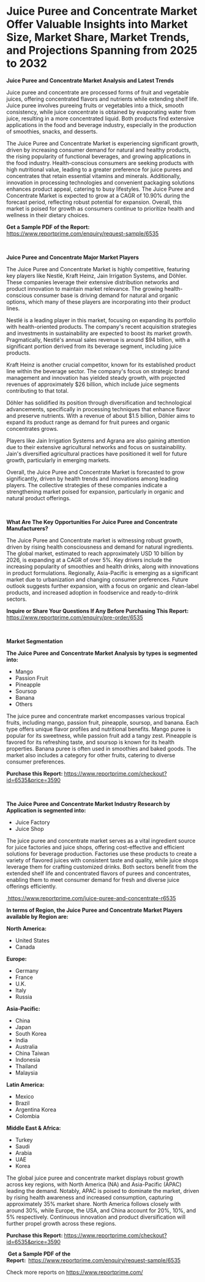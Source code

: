 <p><h1>Juice Puree and Concentrate Market Offer Valuable Insights into Market Size, Market Share, Market Trends, and Projections Spanning from 2025 to 2032</h1></p><p><strong>Juice Puree and Concentrate Market Analysis and Latest Trends</strong></p>
<p><p>Juice puree and concentrate are processed forms of fruit and vegetable juices, offering concentrated flavors and nutrients while extending shelf life. Juice puree involves pureeing fruits or vegetables into a thick, smooth consistency, while juice concentrate is obtained by evaporating water from juice, resulting in a more concentrated liquid. Both products find extensive applications in the food and beverage industry, especially in the production of smoothies, snacks, and desserts.</p><p>The Juice Puree and Concentrate Market is experiencing significant growth, driven by increasing consumer demand for natural and healthy products, the rising popularity of functional beverages, and growing applications in the food industry. Health-conscious consumers are seeking products with high nutritional value, leading to a greater preference for juice purees and concentrates that retain essential vitamins and minerals. Additionally, innovation in processing technologies and convenient packaging solutions enhances product appeal, catering to busy lifestyles. The Juice Puree and Concentrate Market is expected to grow at a CAGR of 10.90% during the forecast period, reflecting robust potential for expansion. Overall, this market is poised for growth as consumers continue to prioritize health and wellness in their dietary choices.</p></p>
<p><strong>Get a Sample PDF of the Report:&nbsp;</strong> <a href="https://www.reportprime.com/enquiry/request-sample/6535?utm_campaign=2793&utm_medium=2&utm_source=Github&utm_content=ia&utm_term=19032025&utm_id=juice-puree-and-concentrate">https://www.reportprime.com/enquiry/request-sample/6535</a></p>
<p>&nbsp;</p>
<p><strong>Juice Puree and Concentrate Major Market Players</strong></p>
<p><p>The Juice Puree and Concentrate Market is highly competitive, featuring key players like Nestlé, Kraft Heinz, Jain Irrigation Systems, and Döhler. These companies leverage their extensive distribution networks and product innovation to maintain market relevance. The growing health-conscious consumer base is driving demand for natural and organic options, which many of these players are incorporating into their product lines.</p><p>Nestlé is a leading player in this market, focusing on expanding its portfolio with health-oriented products. The company's recent acquisition strategies and investments in sustainability are expected to boost its market growth. Pragmatically, Nestlé's annual sales revenue is around $94 billion, with a significant portion derived from its beverage segment, including juice products.</p><p>Kraft Heinz is another crucial competitor, known for its established product line within the beverage sector. The company's focus on strategic brand management and innovation has yielded steady growth, with projected revenues of approximately $26 billion, which include juice segments contributing to that total.</p><p>Döhler has solidified its position through diversification and technological advancements, specifically in processing techniques that enhance flavor and preserve nutrients. With a revenue of about $1.5 billion, Döhler aims to expand its product range as demand for fruit purees and organic concentrates grows.</p><p>Players like Jain Irrigation Systems and Agrana are also gaining attention due to their extensive agricultural networks and focus on sustainability. Jain's diversified agricultural practices have positioned it well for future growth, particularly in emerging markets.</p><p>Overall, the Juice Puree and Concentrate Market is forecasted to grow significantly, driven by health trends and innovations among leading players. The collective strategies of these companies indicate a strengthening market poised for expansion, particularly in organic and natural product offerings.</p></p>
<p>&nbsp;</p>
<p><strong>What Are The Key Opportunities For Juice Puree and Concentrate Manufacturers?</strong></p>
<p><p>The Juice Puree and Concentrate market is witnessing robust growth, driven by rising health consciousness and demand for natural ingredients. The global market, estimated to reach approximately USD 10 billion by 2026, is expanding at a CAGR of over 5%. Key drivers include the increasing popularity of smoothies and health drinks, along with innovations in product formulations. Regionally, Asia-Pacific is emerging as a significant market due to urbanization and changing consumer preferences. Future outlook suggests further expansion, with a focus on organic and clean-label products, and increased adoption in foodservice and ready-to-drink sectors.</p></p>
<p><strong>Inquire or Share Your Questions If Any Before Purchasing This Report:</strong> <a href="https://www.reportprime.com/enquiry/pre-order/6535?utm_campaign=2793&utm_medium=2&utm_source=Github&utm_content=ia&utm_term=19032025&utm_id=juice-puree-and-concentrate">https://www.reportprime.com/enquiry/pre-order/6535</a></p>
<p>&nbsp;</p>
<p><strong>Market Segmentation</strong></p>
<p><strong>The Juice Puree and Concentrate Market Analysis by types is segmented into:</strong></p>
<p><ul><li>Mango</li><li>Passion Fruit</li><li>Pineapple</li><li>Soursop</li><li>Banana</li><li>Others</li></ul></p>
<p><p>The juice puree and concentrate market encompasses various tropical fruits, including mango, passion fruit, pineapple, soursop, and banana. Each type offers unique flavor profiles and nutritional benefits. Mango puree is popular for its sweetness, while passion fruit add a tangy zest. Pineapple is favored for its refreshing taste, and soursop is known for its health properties. Banana puree is often used in smoothies and baked goods. The market also includes a category for other fruits, catering to diverse consumer preferences.</p></p>
<p><strong>Purchase this Report:&nbsp;</strong><a href="https://www.reportprime.com/checkout?id=6535&price=3590&utm_campaign=2793&utm_medium=2&utm_source=Github&utm_content=ia&utm_term=19032025&utm_id=juice-puree-and-concentrate">https://www.reportprime.com/checkout?id=6535&price=3590</a></p>
<p>&nbsp;</p>
<p><strong>The Juice Puree and Concentrate Market Industry Research by Application is segmented into:</strong></p>
<p><ul><li>Juice Factory</li><li>Juice Shop</li></ul></p>
<p><p>The juice puree and concentrate market serves as a vital ingredient source for juice factories and juice shops, offering cost-effective and efficient solutions for beverage production. Factories use these products to create a variety of flavored juices with consistent taste and quality, while juice shops leverage them for crafting customized drinks. Both sectors benefit from the extended shelf life and concentrated flavors of purees and concentrates, enabling them to meet consumer demand for fresh and diverse juice offerings efficiently.</p></p>
<p><a href="https://www.reportprime.com/juice-puree-and-concentrate-r6535?utm_campaign=2793&utm_medium=2&utm_source=Github&utm_content=ia&utm_term=19032025&utm_id=juice-puree-and-concentrate">&nbsp;https://www.reportprime.com/juice-puree-and-concentrate-r6535</a></p>
<p><strong>In terms of Region, the Juice Puree and Concentrate Market Players available by Region are:</strong></p>
<p>
    <p> <strong> North America: </strong>
        <ul>
            <li>United States</li>
            <li>Canada</li>
        </ul>
        </p> 
    <p> <strong> Europe: </strong>
        <ul>
            <li>Germany</li>
            <li>France</li>
            <li>U.K.</li>
            <li>Italy</li>
            <li>Russia</li>
        </ul>
        </p> 
    <p> <strong> Asia-Pacific: </strong>
        <ul>
            <li>China</li>
            <li>Japan</li>
            <li>South Korea</li>
            <li>India</li>
            <li>Australia</li>
            <li>China Taiwan</li>
            <li>Indonesia</li>
            <li>Thailand</li>
            <li>Malaysia</li>
        </ul>
        </p> 
    <p> <strong> Latin America: </strong>
        <ul>
            <li>Mexico</li>
            <li>Brazil</li>
            <li>Argentina Korea</li>
            <li>Colombia</li>
        </ul>
        </p> 
    <p> <strong> Middle East & Africa: </strong>
        <ul>
            <li>Turkey</li>
            <li>Saudi</li>
            <li>Arabia</li>
            <li>UAE</li>
            <li>Korea</li>
        </ul>
    </p>
    </p>
<p><p>The global juice puree and concentrate market displays robust growth across key regions, with North America (NA) and Asia-Pacific (APAC) leading the demand. Notably, APAC is poised to dominate the market, driven by rising health awareness and increased consumption, capturing approximately 35% market share. North America follows closely with around 30%, while Europe, the USA, and China account for 20%, 10%, and 5% respectively. Continuous innovation and product diversification will further propel growth across these regions.</p></p>
<p><strong>Purchase this Report: </strong><a href="https://www.reportprime.com/checkout?id=6535&price=3590&utm_campaign=2793&utm_medium=2&utm_source=Github&utm_content=ia&utm_term=19032025&utm_id=juice-puree-and-concentrate">https://www.reportprime.com/checkout?id=6535&price=3590</a></p>
<p>&nbsp;<strong>Get a Sample PDF of the Report:&nbsp;&nbsp;</strong><a href="https://www.reportprime.com/enquiry/request-sample/6535?utm_campaign=2793&utm_medium=2&utm_source=Github&utm_content=ia&utm_term=19032025&utm_id=juice-puree-and-concentrate">https://www.reportprime.com/enquiry/request-sample/6535</a></p>
<p><strong></strong></p>
<p>Check more reports on <a href="https://www.reportprime.com/?utm_campaign=2793&utm_medium=2&utm_source=Github&utm_content=ia&utm_term=19032025&utm_id=juice-puree-and-concentrate">https://www.reportprime.com/</a></p>